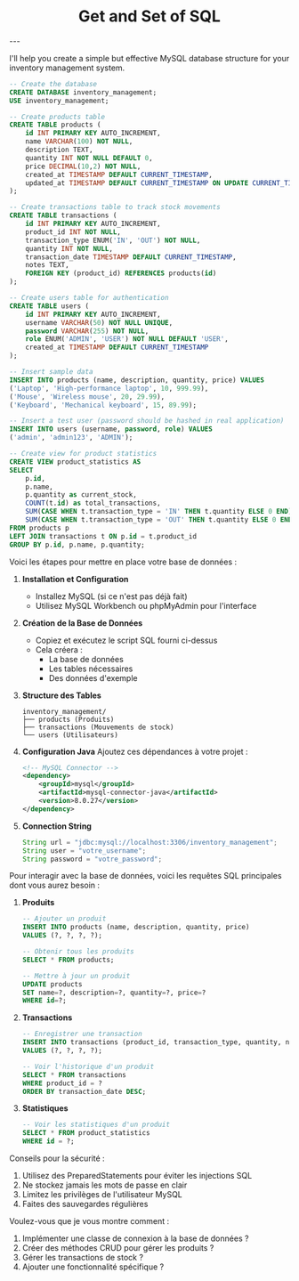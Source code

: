 <h1 align="center">Get and Set of SQL</h1>
---

I'll help you create a simple but effective MySQL database structure for your inventory management system.



```sql
-- Create the database
CREATE DATABASE inventory_management;
USE inventory_management;

-- Create products table
CREATE TABLE products (
    id INT PRIMARY KEY AUTO_INCREMENT,
    name VARCHAR(100) NOT NULL,
    description TEXT,
    quantity INT NOT NULL DEFAULT 0,
    price DECIMAL(10,2) NOT NULL,
    created_at TIMESTAMP DEFAULT CURRENT_TIMESTAMP,
    updated_at TIMESTAMP DEFAULT CURRENT_TIMESTAMP ON UPDATE CURRENT_TIMESTAMP
);

-- Create transactions table to track stock movements
CREATE TABLE transactions (
    id INT PRIMARY KEY AUTO_INCREMENT,
    product_id INT NOT NULL,
    transaction_type ENUM('IN', 'OUT') NOT NULL,
    quantity INT NOT NULL,
    transaction_date TIMESTAMP DEFAULT CURRENT_TIMESTAMP,
    notes TEXT,
    FOREIGN KEY (product_id) REFERENCES products(id)
);

-- Create users table for authentication
CREATE TABLE users (
    id INT PRIMARY KEY AUTO_INCREMENT,
    username VARCHAR(50) NOT NULL UNIQUE,
    password VARCHAR(255) NOT NULL,
    role ENUM('ADMIN', 'USER') NOT NULL DEFAULT 'USER',
    created_at TIMESTAMP DEFAULT CURRENT_TIMESTAMP
);

-- Insert sample data
INSERT INTO products (name, description, quantity, price) VALUES 
('Laptop', 'High-performance laptop', 10, 999.99),
('Mouse', 'Wireless mouse', 20, 29.99),
('Keyboard', 'Mechanical keyboard', 15, 89.99);

-- Insert a test user (password should be hashed in real application)
INSERT INTO users (username, password, role) VALUES
('admin', 'admin123', 'ADMIN');

-- Create view for product statistics
CREATE VIEW product_statistics AS
SELECT 
    p.id,
    p.name,
    p.quantity as current_stock,
    COUNT(t.id) as total_transactions,
    SUM(CASE WHEN t.transaction_type = 'IN' THEN t.quantity ELSE 0 END) as total_in,
    SUM(CASE WHEN t.transaction_type = 'OUT' THEN t.quantity ELSE 0 END) as total_out
FROM products p
LEFT JOIN transactions t ON p.id = t.product_id
GROUP BY p.id, p.name, p.quantity;

```

Voici les étapes pour mettre en place votre base de données :

1. **Installation et Configuration**
   - Installez MySQL (si ce n'est pas déjà fait)
   - Utilisez MySQL Workbench ou phpMyAdmin pour l'interface

2. **Création de la Base de Données**
   - Copiez et exécutez le script SQL fourni ci-dessus
   - Cela créera :
     - La base de données
     - Les tables nécessaires
     - Des données d'exemple

3. **Structure des Tables**
   ```
   inventory_management/
   ├── products (Produits)
   ├── transactions (Mouvements de stock)
   └── users (Utilisateurs)
   ```

4. **Configuration Java**
   Ajoutez ces dépendances à votre projet :
   ```xml
   <!-- MySQL Connector -->
   <dependency>
       <groupId>mysql</groupId>
       <artifactId>mysql-connector-java</artifactId>
       <version>8.0.27</version>
   </dependency>
   ```

5. **Connection String**
   ```java
   String url = "jdbc:mysql://localhost:3306/inventory_management";
   String user = "votre_username";
   String password = "votre_password";
   ```

Pour interagir avec la base de données, voici les requêtes SQL principales dont vous aurez besoin :

1. **Produits**
   ```sql
   -- Ajouter un produit
   INSERT INTO products (name, description, quantity, price) 
   VALUES (?, ?, ?, ?);

   -- Obtenir tous les produits
   SELECT * FROM products;

   -- Mettre à jour un produit
   UPDATE products 
   SET name=?, description=?, quantity=?, price=? 
   WHERE id=?;
   ```

2. **Transactions**
   ```sql
   -- Enregistrer une transaction
   INSERT INTO transactions (product_id, transaction_type, quantity, notes)
   VALUES (?, ?, ?, ?);

   -- Voir l'historique d'un produit
   SELECT * FROM transactions 
   WHERE product_id = ?
   ORDER BY transaction_date DESC;
   ```

3. **Statistiques**
   ```sql
   -- Voir les statistiques d'un produit
   SELECT * FROM product_statistics 
   WHERE id = ?;
   ```

Conseils pour la sécurité :

1. Utilisez des PreparedStatements pour éviter les injections SQL
2. Ne stockez jamais les mots de passe en clair
3. Limitez les privilèges de l'utilisateur MySQL
4. Faites des sauvegardes régulières

Voulez-vous que je vous montre comment :
1. Implémenter une classe de connexion à la base de données ?
2. Créer des méthodes CRUD pour gérer les produits ?
3. Gérer les transactions de stock ?
4. Ajouter une fonctionnalité spécifique ?
